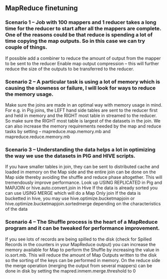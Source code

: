 ## MapReduce finetuning

### Scenario 1 – Job with 100 mappers and 1 reducer takes a long time for the reducer to start after all the mappers are complete. One of the reasons could be that reduce is spending a lot of time copying the map outputs. So in this case we can try couple of things.

If possible add a combiner to reduce the amount of output from the mapper to be sent to the reducer
Enable map output compression – this will further reduce the size of the outputs to be transferred to the reducer. 

### Scenario 2 – A particular task is using a lot of memory which is causing the slowness or failure, I will look for ways to reduce the memory usage.

Make sure the joins are made in an optimal way with memory usage in mind. For e.g. in Pig joins, the LEFT hand side tables are sent to the reducer first and held in memory and the RIGHT most table in streamed to the reducer. So make sure the RIGHT most table is largest of the datasets in the join.
We can also increase the memory requirements needed by the map and reduce tasks by setting – mapreduce.map.memory.mb and mapreduce.reduce.memory.mb 

### Scenario 3 – Understanding the data helps a lot in optimizing the way we use the datasets in PIG and HIVE scripts.

If you have smaller tables in join, they can be sent to distributed cache and loaded in memory on the Map side and the entire join can be done on the Map side thereby avoiding the shuffle and reduce phase altogether. This will tremendously improve performance. Look up USING REPLICATED in Pig and MAPJOIN or hive.auto.convert.join in Hive
If the data is already sorted you can use USING MERGE which will do a Map Only join
If the data is bucketted in hive, you may use hive.optimize.bucketmapjoin or hive.optimize.bucketmapjoin.sortedmerge depending on the characteristics of the data 

### Scenario 4 – The Shuffle process is the heart of a MapReduce program and it can be tweaked for performance improvement.

If you see lots of records are being spilled to the disk (check for Spilled Records in the counters in your MapReduce output) you can increase the memory available for Map to perform the Shuffle by increasing the value in io.sort.mb. This will reduce the amount of Map Outputs written to the disk so the sorting of the keys can be performed in memory.
On the reduce side the merge operation (merging the output from several mappers) can be done in disk by setting the mapred.inmem.merge.threshold to 0

